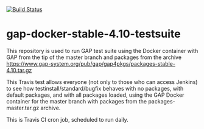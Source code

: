 [![Build Status](https://travis-ci.org/gap-system/gap-docker-stable-4.10-testsuite.svg?branch=master)](https://travis-ci.org/gap-system/gap-docker-stable-4.10-testsuite)

# gap-docker-stable-4.10-testsuite

This repository is used to run GAP test suite using the Docker container
with GAP from the tip of the master branch and packages from the archive
https://www.gap-system.org/pub/gap/gap4pkgs/packages-stable-4.10.tar.gz

This Travis test allows everyone (not only to those who can access Jenkins)
to see how testinstall/standard/bugfix behaves with no packages, with default
packages, and with all packages loaded, using the GAP Docker container for
the master branch with packages from the packages-master.tar.gz archive.

This is Travis CI cron job, scheduled to run daily.
